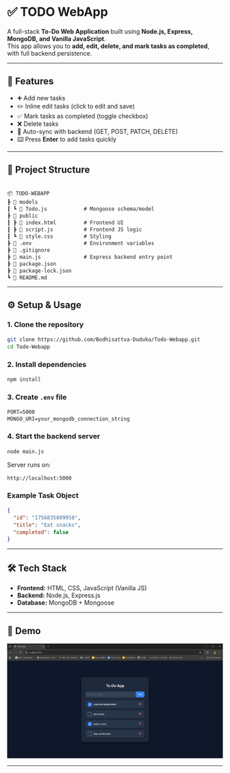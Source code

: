 # ✅ TODO WebApp

A full-stack **To-Do Web Application** built using **Node.js, Express, MongoDB, and Vanilla JavaScript**.  
This app allows you to **add, edit, delete, and mark tasks as completed**, with full backend persistence.

---

## 🚀 Features

- ➕ Add new tasks  
- ✏️ Inline edit tasks (click to edit and save)  
- ✅ Mark tasks as completed (toggle checkbox)  
- ❌ Delete tasks  
- 🔄 Auto-sync with backend (GET, POST, PATCH, DELETE)  
- ⌨️ Press **Enter** to add tasks quickly  

---

## 📂 Project Structure

```

📦 TODO-WEBAPP
┣ 📂 models
┃ ┗ 📜 Todo.js            # Mongoose schema/model
┣ 📂 public
┃ ┣ 📜 index.html         # Frontend UI
┃ ┣ 📜 script.js          # Frontend JS logic
┃ ┗ 📜 style.css          # Styling
┣ 📜 .env                 # Environment variables
┣ 📜 .gitignore
┣ 📜 main.js              # Express backend entry point
┣ 📜 package.json
┣ 📜 package-lock.json
┗ 📜 README.md

````

---

## ⚙️ Setup & Usage

### 1. Clone the repository
```bash
git clone https://github.com/Bodhisattva-Duduka/Todo-Webapp.git
cd Todo-Webapp
````

### 2. Install dependencies

```bash
npm install
```

### 3. Create `.env` file

```env
PORT=5000
MONGO_URI=your_mongodb_connection_string
```

### 4. Start the backend server

```bash
node main.js
```

Server runs on:

```
http://localhost:5000
```


### Example Task Object

```json
{
  "id": "1756835809958",
  "title": "Eat snacks",
  "completed": false
}
```

---

## 🛠️ Tech Stack

* **Frontend:** HTML, CSS, JavaScript (Vanilla JS)
* **Backend:** Node.js, Express.js
* **Database:** MongoDB + Mongoose

---



## 📸 Demo

![alt text](image.png)

---